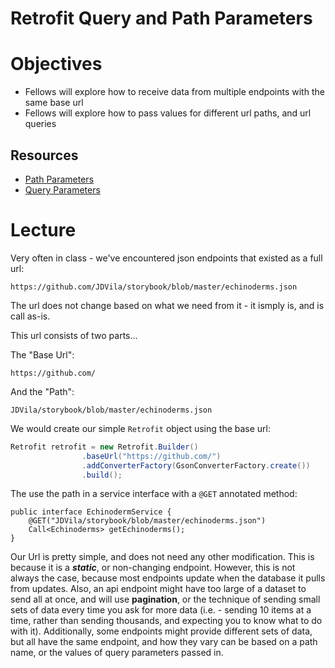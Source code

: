 # Retrofit Query and Path Parameters

# Objectives
* Fellows will explore how to receive data from multiple endpoints with the same base url
* Fellows will explore how to pass values for different url paths, and url queries

## Resources
* [Path Parameters](https://futurestud.io/tutorials/retrofit-optional-path-parameters)
* [Query Parameters](https://futurestud.io/tutorials/retrofit-optional-query-parameters)

# Lecture

Very often in class - we've encountered json endpoints that existed as a full url:

```
https://github.com/JDVila/storybook/blob/master/echinoderms.json
```

The url does not change based on what we need from it - it ismply is, and is call as-is.

This url consists of two parts...

The "Base Url":

```
https://github.com/
```

And the "Path":

```
JDVila/storybook/blob/master/echinoderms.json
```

We would create our simple `Retrofit` object using the base url:

``` java
Retrofit retrofit = new Retrofit.Builder()
                .baseUrl("https://github.com/")
                .addConverterFactory(GsonConverterFactory.create())
                .build();
```

The use the path in a service interface with a `@GET` annotated method:

```
public interface EchinodermService {
    @GET("JDVila/storybook/blob/master/echinoderms.json")
    Call<Echinoderms> getEchinoderms();
}
```

Our Url is pretty simple, and does not need any other modification. This is because it is a ***static***, or non-changing endpoint. However, this is not always the case, because most endpoints update when the database it pulls from updates. Also, an api endpoint might have too large of a dataset to send all at once, and will use **pagination**, or the technique of sending small sets of data every time you ask for more data (i.e. - sending 10 items at a time, rather than sending thousands, and expecting you to know what to do with it). Additionally, some endpoints might provide different sets of data, but all have the same endpoint, and how they vary can be based on a path name, or the values of query parameters passed in.


